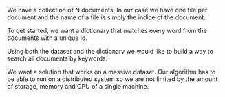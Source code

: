 We have a collection of N documents. In our case we have one file per document and the name of a file is simply the indice of the document.

To get started, we want a dictionary that matches every word from the documents with a unique id.

Using both the dataset and the dictionary we would like to build a way to search all documents by keywords.

We want a solution that works on a massive dataset. Our algorithm has to be able to run on a distributed system so we are not limited by the amount of storage, memory and CPU of a single machine.
